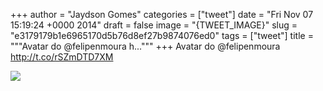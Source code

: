 
+++
author = "Jaydson Gomes"
categories = ["tweet"]
date = "Fri Nov 07 15:19:24 +0000 2014"
draft = false
image = "{TWEET_IMAGE}"
slug = "e3179179b1e6965170d5b76d8ef27b9874076ed0"
tags = ["tweet"]
title = """Avatar do @felipenmoura h..."""
+++
Avatar do @felipenmoura http://t.co/rSZmDTD7XM

![](/images/tweet-media/530741312619044865-B12SaC8IAAISUkF.jpg)